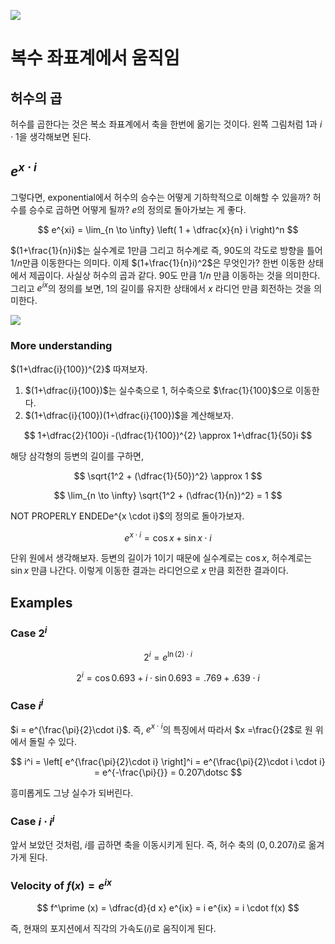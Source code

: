 

![](https://betterexplained.com/wp-content/uploads/2018/08/imaponents.png)

# 복수 좌표계에서 움직임 

## 허수의 곱 

허수를 곱한다는 것은 복소 좌표계에서 축을 한번에 옮기는 것이다. 왼쪽 그림처럼 $1$과 $i \cdot 1$을 생각해보면 된다. 

## $e^{x \cdot i}$ 

그렇다면, exponential에서 허수의 승수는 어떻게 기하학적으로 이해할 수 있을까? 허수를 승수로 곱하면 어떻게 될까? $e$의 정의로 돌아가보는 게 좋다. 

$$
e^{xi} = \lim_{n \to \infty} \left( 1 + \dfrac{x}{n} i \right)^n
$$

$(1+\frac{1}{n}i)$는 실수계로 1만큼 그리고 허수계로 즉, 90도의 각도로 방향을 틀어 $1/n$만큼 이동한다는 의미다. 이제 $(1+\frac{1}{n}i)^2$은 무엇인가? 한번 이동한 상태에서 제곱이다. 사실상 허수의 곱과 같다. 90도 만큼 $1/n$ 만큼 이동하는 것을 의미한다. 그리고 $e^{ix}$의 정의를 보면, 1의 길이를 유지한 상태에서 $x$ 라디언 만큼 회전하는 것을 의미한다. 

![](https://betterexplained.com/wp-content/uploads/math-analogies/math-analogies-jpg.022.jpeg)

### More understanding 

$(1+\dfrac{i}{100})^{2}$ 따져보자. 

1. $(1+\dfrac{i}{100})$는 실수축으로 1, 허수축으로 $\frac{1}{100}$으로 이동한다. 
2. $(1+\dfrac{i}{100})(1+\dfrac{i}{100})$을 계산해보자. 

$$
1+\dfrac{2}{100}i -(\dfrac{1}{100})^{2} \approx 1+\dfrac{1}{50}i
$$

해당 삼각형의 등변의 길이를 구하면, 

$$
\sqrt{1^2 + (\dfrac{1}{50})^2} \approx 1
$$

$$
\lim_{n \to \infty} \sqrt{1^2 + (\dfrac{1}{n})^2} = 1
$$

NOT PROPERLY ENDEDe^{x \cdot i}$의 정의로 돌아가보자. 

$$
e^{x \cdot i} = \cos x + \sin x \cdot i 
$$

단위 원에서 생각해보자. 등변의 길이가 1이기 때문에 실수계로는 $\cos x$, 허수계로는 $\sin x$ 만큼 나간다. 이렇게 이동한 결과는 라디언으로 $x$ 만큼 회전한 결과이다. 

## Examples

### Case $2^i$

$$
2^i = e^{\ln (2) \cdot i}
$$

$$
2^i = \cos 0.693 + i \cdot \sin 0.693 = .769 + .639 \cdot i
$$

### Case $i^i$

$i = e^{\frac{\pi}{2}\cdot i}$. 즉, $e^{x \cdot i}$의 특징에서 따라서 $x =\frac{}{2$로 원 위에서 돌릴 수 있다.  

$$
i^i = \left[ e^{\frac{\pi}{2}\cdot i} \right]^i =  e^{\frac{\pi}{2}\cdot i \cdot i} = e^{-\frac{\pi}{}}  = 0.207\dotsc
$$

흥미롭게도 그냥 실수가 되버린다. 

### Case $i \cdot i^i$

앞서 보았던 것처럼, $i$를 곱하면 축을 이동시키게 된다. 즉, 허수 축의 $(0, 0.207i)$로 옮겨가게 된다. 


### Velocity of $f(x) = e^{i x}$

$$
f^\prime (x) = \dfrac{d}{d x} e^{ix} = i e^{ix} = i \cdot f(x)
$$

즉, 현재의 포지션에서 직각의 가속도($i$)로 움직이게 된다. 



<!--stackedit_data:
eyJoaXN0b3J5IjpbLTEyMjkxMzMzMDgsLTE5ODAxOTU3NjAsLT
QyNTQ3OTEzLC02MDQxNTEzNjEsMTU1MjA1NzA2LDI5MzA0MDcw
OSw4NzcwNDgwOTQsLTYyMDEwOTI0OCwyMDU5OTIxNTYxLC0xND
U2MjM1NzA1LDE2ODQ5ODk2MTQsLTY0ODc2MDYxMl19
-->